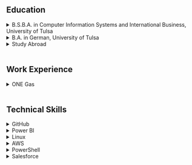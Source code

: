 <h2>Education</h2>
<div class="content">
  <details>
    <summary>B.S.B.A. in Computer Information Systems and International Business, University of Tulsa</summary><br>
    <p class="par">Insert blurb about business majors.</p>
  </details>
  <details>
    <summary>B.A. in German, University of Tulsa</summary><br>
    <p class="par">Insert blurb about German major.</p>
  </details>
  <details>
    <summary>Study Abroad</summary><br>
    <ul>
      <li><b>University of Siegen, Germany</b>
        <p class="par">During my sophomore year of college I studied abroad at the University of Siegen in western Germany. I was enrolled with regular German students in classes like "The Political Sociology of Mexico" and "Asylum and Refugee Protection in Europe," and received 12 hours of German Language & Culture credits during my semester.</p>
      </li><br>
      <li><b>Cape Town, South Africa</b>
        <p class="par">As a member of the <a href="https://global.utulsa.edu/global-scholars-program/">Global Scholars Program</a> at TU, I took a course titled Sustainability and Urban Development that started in Tulsa ended with a couple of weeks in Cape Town, where we got to learn more about the development of the city and the surrounding area.</p>
      </li><br>
      <li><b>Rio de Janeiro, Brazil</b>
        <p class="par">As part of a class titled Doing Business in Emerging Economies, I went on a faculty-led trip to Rio de Janeiro. There we toured companies ranging from multinational oil corporations to tech startups to local craft-based businesses, while learning about the motivation, risks, and customs behind performing business in emerging economies.</p>
      </li><br>
    </ul>
  </details>
</div><br>
<h2>Work Experience</h2>
<div class="content">
  <details>
    <summary>ONE Gas</summary><br>
    <p class="par">I completed a 10 week internship with ONE Gas this past summer of 2019, and am currently working here part-time while I finish my studies. Throughout my time at ONE Gas, I've used Microsoft Dynamics 365 to create and customize views, forms, entities, and other objects for our business users. I'm also working on a project with our Enterprise Architecture team to ensure good data management across our organization.</p>
  </details>
</div><br>
<h2>Technical Skills</h2>
<div class="content">
<details>
  <summary>GitHub</summary><br>
  <p>I completed two learning paths through the GitHub Learning Lab. My first learning path, <a href="https://lab.github.com/githubtraining/paths/first-day-on-github">First Day on GitHub</a>, walked me through how to assign myself to issues, create branches, and create and merge pull requests. I also learned how to use Markdown to format content on GitHub, and uploaded my own project to a private repository. Through my next learning path, <a href="https://lab.github.com/githubtraining/paths/first-week-on-github">First Week on GitHub</a>, I created my own GitHub Pages site. While developing this site I also customized content by creating, reviewing, and merging pull requests. Finally, I learned more about repository settings and how to secure my workflows.</p>
</details>

<details>
  <summary>Power BI</summary><br>
    <p>My <a href="https://www.edx.org/course/analyzing-and-visualizing-data-with-power-bi-2">Power BI course</a> began by inputting data into Power BI and learning how to edit that data in order to make it useful for modeling. This included creating new calculated columns and measures, filtering data, and learning about how to create and manipulate new data within the application. After learning how to work with data in Power BI, I moved on to data visualizations, and created pie charts, treemaps, slicers, waterfalls, and gauges, among other formats. I also learned how to arrange these visualizations in a dashboard and how to share and publish that dashboard. In later training modules, I learned how Power BI works with other applications such as Excel, and how you can also extract data from sources such as a SQL database. Finally, I was able to modify reports and dashboards to be viewed on a mobile device.</p>
<p>During my Power BI training I also created an example dashboard using the <a href="https://docs.microsoft.com/en-us/power-bi/sample-retail-analysis">Retail Analysis</a> sample dataset from Microsoft. A video of me explaining my dashboard can be found <a href="https://youtu.be/M_BMv8Bf7pQ">here</a>. I created this dashboard using data collected from a retail business with two chains. My analyses mostly focused on sales or profit, but I also included one section focusing on business by geographic location and one section comparing newer stores to previously existing stores. <br><br>
    <img src= "Dashboard1.png" alt="Power BI Dashboard"><br>
    <img src= "Dashboard2.png" alt="Power BI Dashboard"><br><br>
    <img src= "Dashboard3.png" alt="Power BI Dashboard"><br><br>
  <img src= "Dashboard4.png" alt="Power BI Dashboard"><br></p>
</details>

<details>
  <summary>Linux</summary><br>
    <p>My introduction to Linux was through the <a href="https://linuxacademy.com/course/lpi-linuxessentials/">LPI Linux Essentials Certification</a> on Linux Academy. In the first few training modules I gained a general understanding of operating systems and popular Linux distributions. I also learned about open-source software and licenses, and installed RPM and DEB packages to a remote server that I connected to using SSH. The next couple of sections covered working in the command line, which included learning basic commands and general syntax. I also learned how to use man pages to find more information, and I created, moved, and deleted files in my directories. In the remaining training modules I learned about basic shell scripting and turned commands into a script, I learned more about how Linux interacts with computer hardware, and I managed security by creating users and groups and editing file permissions.</p>
    <p>Here is the certification I received for completing the course:<br><img src= "doc.png" alt="Linux Certification"></p>
    <p>After completing my Linux Essentials training, I used Ubuntu via VirtualBox to set up an Algo VPN with Digital Ocean. I also used WireGuard to activate and deactivate the VPN. The following image shows my IP address before activating the VPN, and then after. You can see that the IP address in the second image matches the IP address shown for my Digital Ocean droplet, indicating a successful VPN connection.<br><img src="vpn_proof.png"></p>
</details>
  
<details>
  <summary>AWS</summary><br>
    <p>My experience with AWS stems from the <a href="https://linuxacademy.com/course/aws-essentials-new/">AWS Essentials</a> course on Linux Academy. To start with, I had to set up and configure users, groups, roles, and policies in order to control access to my AWS resources. Moving forward, I created a basic Virtual Private Cloud, or VPC, which included configuring internet gateways, routing tables, network access control lists, and establishing subnets across multiple Availability Zones. In the next section I configured a Linux EC2 (Elastic Cloud Compute) instance, which I connected to from my Mac terminal via SSH, and I set up security rules for the instance in addition to learning how I could connect to a Windows EC2 instance using Putty. In later sections of the AWS Essentials Course I learned about Amazon Simple Storage Service, or Amazon S3, and created both public and private Amazon S3 buckets to store folders and objects in. I also worked with Amazon's Simple Notification Service, or SNS, and created a CloudWatch Events rule to send email notification if there was a state change to my EC2 instance. Towards the end of the course, I learned how you can use Amazon's Electric Load Balancer to evenly distribute traffic and I learned about Route 53, or Amazon's cloud-based DNS service. Finally, I learned about serverless computing and created a basic Lambda function to shut down an EC2 instance.</p>
    <p>Here is the certification I received for completing the course:<br><img src= "awscert.png" alt="AWS Certification"></p>
    <p>After completing the AWS Essentials training, I set up an EC2 instance on AWS and used that to run a VPN using both Algo VPN and OpenVPN, as shown below.<br>
    <img src= "awsalgo.png" alt="AWS Algo VPN"><br>
    <img src= "awsopenvpn.PNG" alt="AWS OpenVPN"><br>
   </p>
</details>

<details>
  <summary>PowerShell</summary><br>
    <p>I worked with PowerShell through the <a href="https://www.linkedin.com/learning/powershell-5-essential-training/">PowerShell 5 Essential Training</a> course on LinkedIn. The first training segment in this course touched on the cross-over between Linux and PowerShell, and I learned how you can used commands, or cmdlets, such as "get-help" to find out more information about other commands. I also learned about cmdlet syntax and used parameters and arguments to adjust commands. In the next section I learned about using snap-ins and modules in PowerShell, and  installed modules using methods like dynamic importing. During this course I also learned how to use the pipeline to string commands together, and how you can also use the pipeline to work with CSV, XML, and HTML files. Moving forward, I learned about PowerShell objects and used cmdlets like "Get-Member" and "Sort-Object" to get and filter data. I also learned how to use the PowerShell Integrated Scripting Environment to record commands through variables. Finally, I enabled PowerShell remoting to use on my machine, and learned about the scalability of PowerShell remoting.</p>
    <p>Here is the certificate I earned for completing this course: <img src= "PowerShellCert.png" alt="PowerShell Certification"></p>
</details>

<details>
  <summary>Salesforce</summary><br>
    <p>I completed the <a href="https://trailhead.salesforce.com/en/content/learn/trails/force_com_admin_beginner">Admin Beginner</a> trail through Salesforce Trailhead. This trail introduced me to the Salesforce platform and how to use their architecture for development. I gained exposure to the standard objects that are built in with Salesforce, and also created custom objects with unique object relationships. I also learned how you can import data into Salesforce and export data from it. In another module I learned about the Lightning experience and created and customized Lightning apps for my organization. I also edited list views, used compact and page layouts, and created buttons, links, and quick actions. Towards the end of the course I learned how to use and customize the Salesforce mobile app. Finally, I built reports and dashboards to help visualize my organization's data.</p>
    <p>Here is the certificate I earned for completing this course:<br><img src= "salesforce.png" alt="Salesforce Admin Beginner Trail"></p>
</details>
</div><br>
